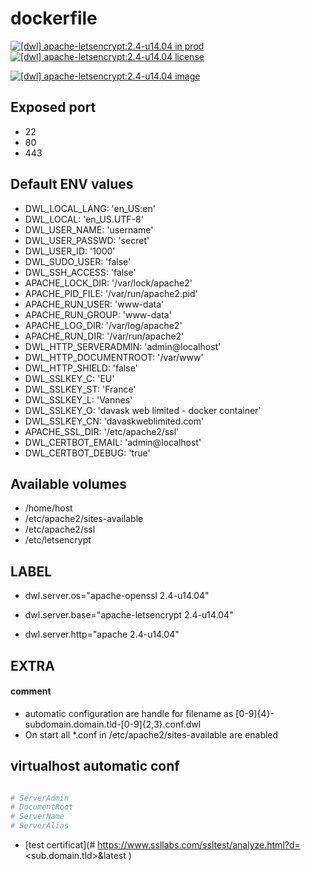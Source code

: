# dockerfile

[![[dwl] apache-letsencrypt:2.4-u14.04 in prod][badge-shields]](https://hub.docker.com/r/davask/d-apache-letsencrypt/)
[![[dwl] apache-letsencrypt:2.4-u14.04 license][badge-fossa]](https://app.fossa.io/projects/git%2Bhttps%3A%2F%2Fgithub.com%2Fdavask%2Fd-apache-letsencrypt?ref=badge_shield)

[![[dwl] apache-letsencrypt:2.4-u14.04 image][badge-docker]](https://hub.docker.com/r/davask/d-apache-letsencrypt/)

[badge-docker]: https://dockeri.co/image/davask/d-apache-letsencrypt "[dwl] apache-letsencrypt:2.4-u14.04 image"
[badge-shields]: https://img.shields.io/badge/davask%2Fd--apache--letsencrypt-env_prod-brightgreen.svg?style=flat "[dwl] apache-letsencrypt:2.4-u14.04 in prod"
[badge-fossa]: https://img.shields.io/badge/davask%2Fd--apache--letsencrypt-license_MIT-brightgreen.svg?style=flat "[dwl] apache-letsencrypt:2.4-u14.04 license"

## Exposed port

- 22
- 80
- 443
## Default ENV values

- DWL_LOCAL_LANG: 'en_US:en'
- DWL_LOCAL: 'en_US.UTF-8'
- DWL_USER_NAME: 'username'
- DWL_USER_PASSWD: 'secret'
- DWL_USER_ID: '1000'
- DWL_SUDO_USER: 'false'
- DWL_SSH_ACCESS: 'false'
- APACHE_LOCK_DIR: '/var/lock/apache2'
- APACHE_PID_FILE: '/var/run/apache2.pid'
- APACHE_RUN_USER: 'www-data'
- APACHE_RUN_GROUP: 'www-data'
- APACHE_LOG_DIR: '/var/log/apache2'
- APACHE_RUN_DIR: '/var/run/apache2'
- DWL_HTTP_SERVERADMIN: 'admin@localhost'
- DWL_HTTP_DOCUMENTROOT: '/var/www'
- DWL_HTTP_SHIELD: 'false'
- DWL_SSLKEY_C: 'EU'
- DWL_SSLKEY_ST: 'France'
- DWL_SSLKEY_L: 'Vannes'
- DWL_SSLKEY_O: 'davask web limited - docker container'
- DWL_SSLKEY_CN: 'davaskweblimited.com'
- APACHE_SSL_DIR: '/etc/apache2/ssl'
- DWL_CERTBOT_EMAIL: 'admin@localhost'
- DWL_CERTBOT_DEBUG: 'true'
## Available volumes

- /home/host
- /etc/apache2/sites-available
- /etc/apache2/ssl
- /etc/letsencrypt
## LABEL

- dwl.server.os="apache-openssl 2.4-u14.04"

- dwl.server.base="apache-letsencrypt 2.4-u14.04"

- dwl.server.http="apache 2.4-u14.04"

## EXTRA

#### comment

- automatic configuration are handle for filename as [0-9]{4}\-subdomain\.domain\.tld\-[0-9]{2,3}\.conf\.dwl
- On start all *.conf in /etc/apache2/sites-available are enabled

## virtualhost automatic conf

```bash

# ServerAdmin
# DocumentRoot
# ServerName
# ServerAlias

```


- [test certificat](# https://www.ssllabs.com/ssltest/analyze.html?d=<sub.domain.tld>&latest
)
